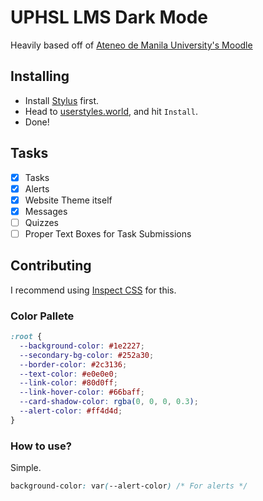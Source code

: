 <h1>UPHSL LMS Dark Mode</h1>

Heavily based off of [Ateneo de Manila University's Moodle](https://github.com/deionmenor/moodle-night-mode)

<h2>Installing</h2>

- Install [Stylus](https://chromewebstore.google.com/detail/stylus/clngdbkpkpeebahjckkjfobafhncgmne) first. 
- Head to [userstyles.world](https://userstyles.world/style/18314/uphsl-lms-dark-mode-scrollbar), and hit `Install`.
- Done!

<h2>Tasks</h2>

- [X] Tasks
- [X] Alerts
- [X] Website Theme itself
- [X] Messages
- [ ] Quizzes
- [ ] Proper Text Boxes for Task Submissions

<h2>Contributing</h2>

I recommend using [Inspect CSS](https://chromewebstore.google.com/detail/inspect-css/fbopfffegfehobgoommphghohinpkego) for this.

<h3>Color Pallete</h3>

```css
:root {
  --background-color: #1e2227;
  --secondary-bg-color: #252a30; 
  --border-color: #2c3136;
  --text-color: #e0e0e0;
  --link-color: #80d0ff;
  --link-hover-color: #66baff;
  --card-shadow-color: rgba(0, 0, 0, 0.3);
  --alert-color: #ff4d4d;
}
```

<h3>How to use?</h3>
Simple.

```css
background-color: var(--alert-color) /* For alerts */
```
